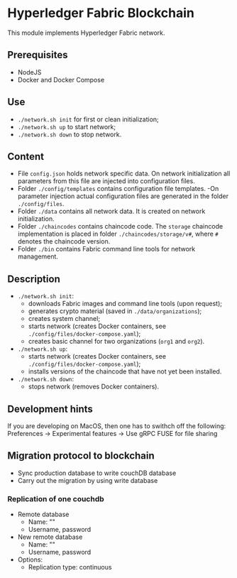 # Hyperledger Fabric Blockchain

This module implements Hyperledger Fabric network.

## Prerequisites
* NodeJS
* Docker and Docker Compose

## Use
* `./network.sh init` for first or clean initialization;
* `./network.sh up` to start network;
* `./network.sh down` to stop network.

## Content
* File `config.json` holds network specific data. On network initialization all parameters from this file are injected into configuration files.
* Folder `./config/templates` contains configuration file templates. -On parameter injection actual configuration files are generated in the folder `./config/files`.
* Folder `./data` contains all network data. It is created on network initialization.
* Folder `./chaincodes` contains chaincode code. The `storage` chaincode implementation is placed in folder `./chaincodes/storage/v#`, where `#` denotes the chaincode version.
* Folder `./bin` contains Fabric command line tools for network management.

## Description
* `./network.sh init`:
    * downloads Fabric images and command line tools (upon request);
    * generates crypto material (saved in `./data/organizations`);
    * creates system channel;
    * starts network (creates Docker containers, see `./config/files/docker-compose.yaml`);
    * creates basic channel for two organizations (`org1` and `org2`).
* `./network.sh up`:
    * starts network (creates Docker containers, see `./config/files/docker-compose.yaml`);
    * installs versions of the chaincode that have not yet been installed.
* `./network.sh down`:
    * stops network (removes Docker containers).

## Development hints

If you are developing on MacOS, then one has to swithch off the following: Preferences -> Experimental features -> Use gRPC FUSE for file sharing

## Migration protocol to blockchain

- Sync production database to write couchDB database
- Carry out the migration by using write database

### Replication of one couchdb

- Remote database
    - Name: ""
    - Username, password
- New remote database
    - Name: ""
    - Username, password
- Options:
    - Replication type: continuous


